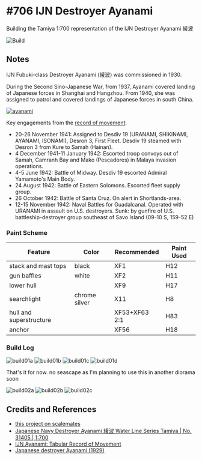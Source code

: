 # #706 IJN Destroyer Ayanami

Building the Tamiya 1:700 representation of the IJN Destroyer Ayanami 綾波

![Build](./assets/Ayanami_build.jpg?raw=true)

## Notes

IJN Fubuki-class Destroyer Ayanami (綾波) was commissioned in 1930.

During the Second Sino-Japanese War, from 1937, Ayanami covered landing of Japanese forces in Shanghai and Hangzhou. From 1940, she was assigned to patrol and covered landings of Japanese forces in south China.

[![ayanami](./assets/ayanami.jpg?raw=true)](https://en.wikipedia.org/wiki/Japanese_destroyer_Ayanami_(1929))

Key engagements from the [record of movement](http://www.combinedfleet.com/ayanam_t.htm):

* 20-26 November 1941: Assigned to Desdiv 19 (URANAMI, SHIKINAMI, AYANAMI, ISONAMI), Desron 3, First Fleet. Desdiv 19 steamed with Desron 3 from Kure to Samah (Hainan).
* 4 December 1941-11 January 1942: Escorted troop convoys out of Samah, Camranh Bay and Mako (Pescadores) in Malaya invasion operations.
* 4-5 June 1942: Battle of Midway. Desdiv 19 escorted Admiral Yamamoto's Main Body.
* 24 August 1942: Battle of Eastern Solomons. Escorted fleet supply group.
* 26 October 1942: Battle of Santa Cruz. On alert in Shortlands-area.
* 12-15 November 1942: Naval Battles for Guadalcanal. Operated with URANAMI in assault on U.S. destroyers. Sunk: by gunfire of U.S. battleship-destroyer group southeast of Savo Island (09-10 S, 159-52 E)

### Paint Scheme

| Feature               | Color                | Recommended   | Paint Used |
|-----------------------|----------------------|---------------|------------|
| stack and mast tops   | black                | XF1           | H12        |
| gun baffles           | white                | XF2           | H11        |
| lower hull            |                      | XF9           | H17        |
| searchlight           | chrome silver        | X11           | H8         |
| hull and superstructure |                    | XF53+XF63 2:1 | H83        |
| anchor                |                      | XF56          | H18        |

### Build Log

![build01a](./assets/build01a.jpg?raw=true)
![build01b](./assets/build01b.jpg?raw=true)
![build01c](./assets/build01c.jpg?raw=true)
![build01d](./assets/build01d.jpg?raw=true)

That's it for now. no seascape as I'm planning to use this in another diorama soon

![build02a](./assets/build02a.jpg?raw=true)
![build02b](./assets/build02b.jpg?raw=true)
![build02c](./assets/build02c.jpg?raw=true)

## Credits and References

* [this project on scalemates](https://www.scalemates.com/profiles/mate.php?id=74137&p=projects&project=146784)
* [Japanese Navy Destroyer Ayanami 綾波 Water Line Series Tamiya | No. 31405 | 1:700](https://www.scalemates.com/kits/tamiya-31405-ayanami--171094)
* [IJN Ayanami: Tabular Record of Movement](http://www.combinedfleet.com/ayanam_t.htm)
* [Japanese destroyer Ayanami (1929)](https://en.wikipedia.org/wiki/Japanese_destroyer_Ayanami_(1929))
